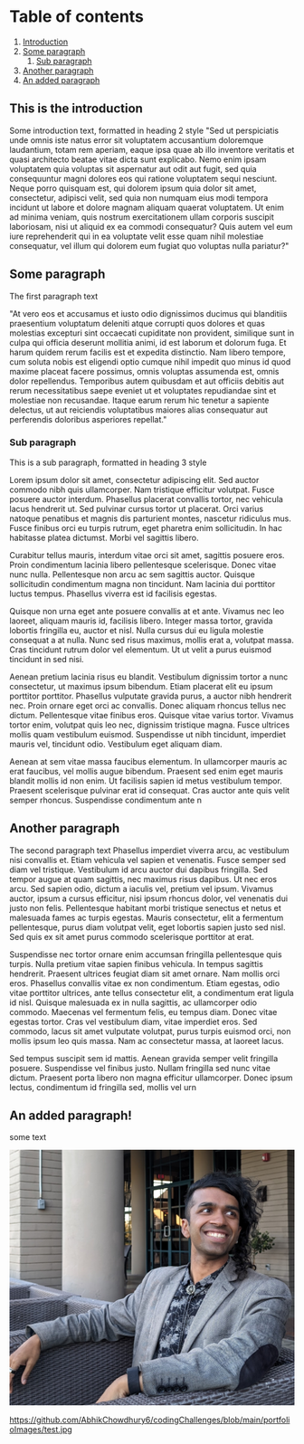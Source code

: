 # Table of contents
1. [Introduction](#introduction)
2. [Some paragraph](#paragraph1)
    1. [Sub paragraph](#subparagraph1)
3. [Another paragraph](#paragraph2)
4. [An added paragraph](#paragraph3)

## This is the introduction <a name="introduction"></a>
Some introduction text, formatted in heading 2 style
"Sed ut perspiciatis unde omnis iste natus error sit voluptatem accusantium doloremque laudantium, totam rem aperiam, eaque ipsa quae ab illo inventore veritatis et quasi architecto beatae vitae dicta sunt explicabo. Nemo enim ipsam voluptatem quia voluptas sit aspernatur aut odit aut fugit, sed quia consequuntur magni dolores eos qui ratione voluptatem sequi nesciunt. Neque porro quisquam est, qui dolorem ipsum quia dolor sit amet, consectetur, adipisci velit, sed quia non numquam eius modi tempora incidunt ut labore et dolore magnam aliquam quaerat voluptatem. Ut enim ad minima veniam, quis nostrum exercitationem ullam corporis suscipit laboriosam, nisi ut aliquid ex ea commodi consequatur? Quis autem vel eum iure reprehenderit qui in ea voluptate velit esse quam nihil molestiae consequatur, vel illum qui dolorem eum fugiat quo voluptas nulla pariatur?"





## Some paragraph <a name="paragraph1"></a>
The first paragraph text

"At vero eos et accusamus et iusto odio dignissimos ducimus qui blanditiis praesentium voluptatum deleniti atque corrupti quos dolores et quas molestias excepturi sint occaecati cupiditate non provident, similique sunt in culpa qui officia deserunt mollitia animi, id est laborum et dolorum fuga. Et harum quidem rerum facilis est et expedita distinctio. Nam libero tempore, cum soluta nobis est eligendi optio cumque nihil impedit quo minus id quod maxime placeat facere possimus, omnis voluptas assumenda est, omnis dolor repellendus. Temporibus autem quibusdam et aut officiis debitis aut rerum necessitatibus saepe eveniet ut et voluptates repudiandae sint et molestiae non recusandae. Itaque earum rerum hic tenetur a sapiente delectus, ut aut reiciendis voluptatibus maiores alias consequatur aut perferendis doloribus asperiores repellat."







### Sub paragraph <a name="subparagraph1"></a>
This is a sub paragraph, formatted in heading 3 style

Lorem ipsum dolor sit amet, consectetur adipiscing elit. Sed auctor commodo nibh quis ullamcorper. Nam tristique efficitur volutpat. Fusce posuere auctor interdum. Phasellus placerat convallis tortor, nec vehicula lacus hendrerit ut. Sed pulvinar cursus tortor ut placerat. Orci varius natoque penatibus et magnis dis parturient montes, nascetur ridiculus mus. Fusce finibus orci eu turpis rutrum, eget pharetra enim sollicitudin. In hac habitasse platea dictumst. Morbi vel sagittis libero.

Curabitur tellus mauris, interdum vitae orci sit amet, sagittis posuere eros. Proin condimentum lacinia libero pellentesque scelerisque. Donec vitae nunc nulla. Pellentesque non arcu ac sem sagittis auctor. Quisque sollicitudin condimentum magna non tincidunt. Nam lacinia dui porttitor luctus tempus. Phasellus viverra est id facilisis egestas.

Quisque non urna eget ante posuere convallis at et ante. Vivamus nec leo laoreet, aliquam mauris id, facilisis libero. Integer massa tortor, gravida lobortis fringilla eu, auctor et nisl. Nulla cursus dui eu ligula molestie consequat a at nulla. Nunc sed risus maximus, mollis erat a, volutpat massa. Cras tincidunt rutrum dolor vel elementum. Ut ut velit a purus euismod tincidunt in sed nisi.

Aenean pretium lacinia risus eu blandit. Vestibulum dignissim tortor a nunc consectetur, ut maximus ipsum bibendum. Etiam placerat elit eu ipsum porttitor porttitor. Phasellus vulputate gravida purus, a auctor nibh hendrerit nec. Proin ornare eget orci ac convallis. Donec aliquam rhoncus tellus nec dictum. Pellentesque vitae finibus eros. Quisque vitae varius tortor. Vivamus tortor enim, volutpat quis leo nec, dignissim tristique magna. Fusce ultrices mollis quam vestibulum euismod. Suspendisse ut nibh tincidunt, imperdiet mauris vel, tincidunt odio. Vestibulum eget aliquam diam.

Aenean at sem vitae massa faucibus elementum. In ullamcorper mauris ac erat faucibus, vel mollis augue bibendum. Praesent sed enim eget mauris blandit mollis id non enim. Ut facilisis sapien id metus vestibulum tempor. Praesent scelerisque pulvinar erat id consequat. Cras auctor ante quis velit semper rhoncus. Suspendisse condimentum ante n


## Another paragraph <a name="paragraph2"></a>
The second paragraph text
Phasellus imperdiet viverra arcu, ac vestibulum nisi convallis et. Etiam vehicula vel sapien et venenatis. Fusce semper sed diam vel tristique. Vestibulum id arcu auctor dui dapibus fringilla. Sed tempor augue at quam sagittis, nec maximus risus dapibus. Ut nec eros arcu. Sed sapien odio, dictum a iaculis vel, pretium vel ipsum. Vivamus auctor, ipsum a cursus efficitur, nisi ipsum rhoncus dolor, vel venenatis dui justo non felis. Pellentesque habitant morbi tristique senectus et netus et malesuada fames ac turpis egestas. Mauris consectetur, elit a fermentum pellentesque, purus diam volutpat velit, eget lobortis sapien justo sed nisl. Sed quis ex sit amet purus commodo scelerisque porttitor at erat.

Suspendisse nec tortor ornare enim accumsan fringilla pellentesque quis turpis. Nulla pretium vitae sapien finibus vehicula. In tempus sagittis hendrerit. Praesent ultrices feugiat diam sit amet ornare. Nam mollis orci eros. Phasellus convallis vitae ex non condimentum. Etiam egestas, odio vitae porttitor ultrices, ante tellus consectetur elit, a condimentum erat ligula id nisl. Quisque malesuada ex in nulla sagittis, ac ullamcorper odio commodo. Maecenas vel fermentum felis, eu tempus diam. Donec vitae egestas tortor. Cras vel vestibulum diam, vitae imperdiet eros. Sed commodo, lacus sit amet vulputate volutpat, purus turpis euismod orci, non mollis ipsum leo quis massa. Nam ac consectetur massa, at laoreet lacus.

Sed tempus suscipit sem id mattis. Aenean gravida semper velit fringilla posuere. Suspendisse vel finibus justo. Nullam fringilla sed nunc vitae dictum. Praesent porta libero non magna efficitur ullamcorper. Donec ipsum lectus, condimentum id fringilla sed, mollis vel urn
## An added paragraph! <a name="paragraph3"></a>
some text

![test alt text](https://github.com/AbhikChowdhury6/codingChallenges/blob/main/portfolioImages/test.jpg?raw=true)

https://github.com/AbhikChowdhury6/codingChallenges/blob/main/portfolioImages/test.jpg